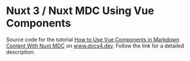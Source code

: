 # Nuxt 3 / Nuxt MDC Using Vue Components
Source code for the tutorial [How to Use Vue Components in Markdown Content With Nuxt MDC](https://www.docs4.dev/posts/how-to-use-vue-components-in-markdown-content-with-nuxt-mdc) on www.docs4.dev. Follow the link for a detailed description.
